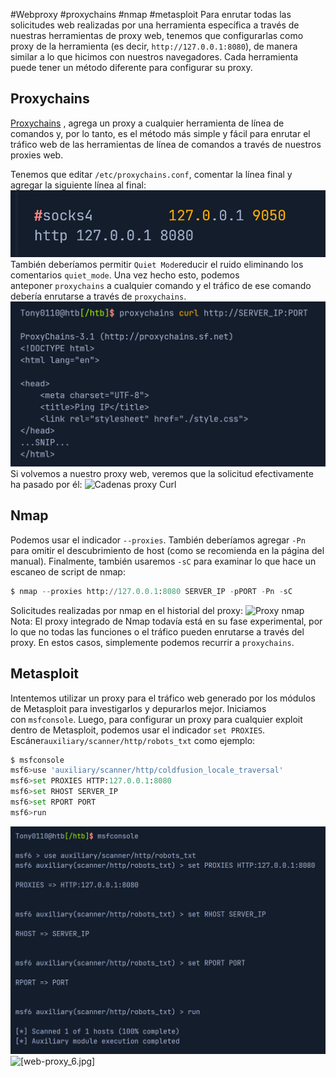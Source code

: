 #Webproxy #proxychains #nmap #metasploit
Para enrutar todas las solicitudes web realizadas por una herramienta específica a través de nuestras herramientas de proxy web, tenemos que configurarlas como proxy de la herramienta (es decir, `http://127.0.0.1:8080`), de manera similar a lo que hicimos con nuestros navegadores. Cada herramienta puede tener un método diferente para configurar su proxy.
## Proxychains
[Proxychains](https://github.com/haad/proxychains) , agrega un proxy a cualquier herramienta de línea de comandos y, por lo tanto, es el método más simple y fácil para enrutar el tráfico web de las herramientas de línea de comandos a través de nuestros proxies web.

Tenemos que editar `/etc/proxychains.conf`, comentar la línea final y agregar la siguiente línea al final:
![[web-proxy_3.png]](https://raw.githubusercontent.com/Tony-Sec/Bug-Bounty-Hunter/refs/heads/main/img/web-proxy_3.png)
También deberíamos permitir `Quiet Mode`reducir el ruido eliminando los comentarios `quiet_mode`. Una vez hecho esto, podemos anteponer `proxychains` a cualquier comando y el tráfico de ese comando debería enrutarse a través de `proxychains`.
![[web-proxy_4.png]](https://raw.githubusercontent.com/Tony-Sec/Bug-Bounty-Hunter/refs/heads/main/img/web-proxy_4.png)
Si volvemos a nuestro proxy web, veremos que la solicitud efectivamente ha pasado por él:
![Cadenas proxy Curl](https://academy.hackthebox.com/storage/modules/110/proxying_proxychains_curl.jpg)

## Nmap
Podemos usar el indicador `--proxies`. También deberíamos agregar `-Pn` para omitir el descubrimiento de host (como se recomienda en la página del manual). Finalmente, también usaremos `-sC` para examinar lo que hace un escaneo de script de nmap:
```python
$ nmap --proxies http://127.0.0.1:8080 SERVER_IP -pPORT -Pn -sC
```
Solicitudes realizadas por nmap en el historial del proxy:
![Proxy nmap](https://academy.hackthebox.com/storage/modules/110/proxying_nmap.jpg)
Nota: El proxy integrado de Nmap todavía está en su fase experimental, por lo que no todas las funciones o el tráfico pueden enrutarse a través del proxy. En estos casos, simplemente podemos recurrir a `proxychains`.

## Metasploit

Intentemos utilizar un proxy para el tráfico web generado por los módulos de Metasploit para investigarlos y depurarlos mejor.
Iniciamos con `msfconsole`. Luego, para configurar un proxy para cualquier exploit dentro de Metasploit, podemos usar el indicador `set PROXIES`.
Escáner`auxiliary/scanner/http/robots_txt` como ejemplo:
```python
$ msfconsole
msf6>use 'auxiliary/scanner/http/coldfusion_locale_traversal'
msf6>set PROXIES HTTP:127.0.0.1:8080
msf6>set RHOST SERVER_IP
msf6>set RPORT PORT
msf6>run
```
![[web-proxy_5.png]](https://raw.githubusercontent.com/Tony-Sec/Bug-Bounty-Hunter/refs/heads/main/img/web-proxy_5.png)
![[web-proxy_6.jpg]](https://raw.githubusercontent.com/Tony-Sec/Bug-Bounty-Hunter/refs/heads/main/img/web-proxy_6.png)

